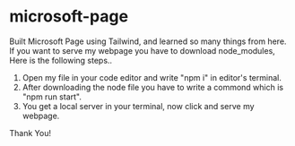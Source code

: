 # microsoft-page
Built Microsoft Page using Tailwind, and learned so many things from here.
If you want to serve my webpage you have to download node_modules, Here is the following steps..

1. Open my file in your code editor and write "npm i" in editor's terminal.
2. After downloading the node file you have to write a commond which is "npm run start".
3. You get a local server in your terminal, now click and serve my webpage.

Thank You!
